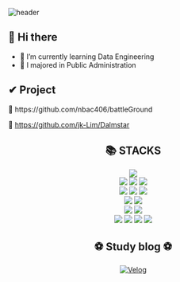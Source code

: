 <!--
**jk-Lim/jk-Lim** is a ✨ _special_ ✨ repository because its `README.md` (this file) appears on your GitHub profile.

Here are some ideas to get you started:

- 🔭 I’m currently working on ...
- 🌱 I’m currently learning ...
- 👯 I’m looking to collaborate on ...
- 🤔 I’m looking for help with ...
- 💬 Ask me about ...
- 📫 How to reach me: ...
- 😄 Pronouns: ...
- ⚡ Fun fact: ...
-->

![header](https://capsule-render.vercel.app/api?type=Waving&color=auto&height=300&section=header&text=Welcome%20&fontSize=90&desc=jk-Lim%20GitHub&descSize=30&descAlign=65&descAlignY=61)

<!-- 뱃지 만들기 
<img src="https://img.shields.io/badge/표시할이름-색상?style=for-the-badge&logo=기술스택아이콘&logoColor=white"> -->

## 🌳 Hi there
* 🌱 I’m currently learning Data Engineering
* 👯 I majored in Public Administration

<div align=left><h2>✔ Project </h2></div>
🔗 https://github.com/nbac406/battleGround

🔗 https://github.com/jk-Lim/Dalmstar

<div align=center><h2>📚 STACKS</h2></div>

<div align=center> 
  <img src="https://img.shields.io/badge/Python-3776AB?style=for-the-badge&logo=Python&logoColor=white">
  <br>
  
  <img src="https://img.shields.io/badge/linux-FCC624?style=for-the-badge&logo=linux&logoColor=black">
  <img src="https://img.shields.io/badge/ubuntu-E95420?style=for-the-badge&logo=ubuntu&logoColor=white">
  <img src="https://img.shields.io/badge/WSL-00adef?style=for-the-badge&logo=windowsterminal&logoColor=white">


  <br>
  
  <img src="https://img.shields.io/badge/apache%20hadoop-66CCFF?style=for-the-badge&logo=apachehadoop&logoColor=black">
  <img src="https://img.shields.io/badge/apache%20spark-FF5733?style=for-the-badge&logo=apachespark&logoColor=white">
  <img src="https://img.shields.io/badge/apache%20airflow-017CEE?style=for-the-badge&logo=apacheairflow&logoColor=white">
  <br>
  
  <img src="https://img.shields.io/badge/mysql-4479A1?style=for-the-badge&logo=mysql&logoColor=white">
  <img src="https://img.shields.io/badge/google%20cloud-4285F4?style=for-the-badge&logo=googlecloud&logoColor=white">
  <br>
  
  <img src="https://img.shields.io/badge/docker-2496ED?style=for-the-badge&logo=docker&logoColor=black">
  <img src="https://img.shields.io/badge/django-092E20?style=for-the-badge&logo=django&logoColor=white">
  <br>
  
  <img src="https://img.shields.io/badge/github-181717?style=for-the-badge&logo=github&logoColor=white">
  <img src="https://img.shields.io/badge/git-F05032?style=for-the-badge&logo=git&logoColor=white">
  <img src="https://img.shields.io/badge/slack-4A154B?style=for-the-badge&logo=slack&logoColor=white">
  <img src="https://img.shields.io/badge/discord-5865F2?style=for-the-badge&logo=discord&logoColor=white">
  <br>

<div align=center><h2>⚽ Study blog ⚽</h2></div>
<div align=center> 
  <a href="https://velog.io/@jaekyu_lim">
  <img src="https://img.shields.io/badge/velog-20C997?style=for-the-badge&logo=velog&logoColor=white" alt="Velog">
  </a>
  <br>

